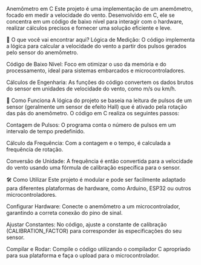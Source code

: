 Anemômetro em C
Este projeto é uma implementação de um anemômetro, focado em medir a velocidade do vento. Desenvolvido em C, ele se concentra em um código de baixo nível para interagir com o hardware, realizar cálculos precisos e fornecer uma solução eficiente e leve.

🚀 O que você vai encontrar aqui?
Lógica de Medição: O código implementa a lógica para calcular a velocidade do vento a partir dos pulsos gerados pelo sensor do anemômetro.

Código de Baixo Nível: Foco em otimizar o uso da memória e do processamento, ideal para sistemas embarcados e microcontroladores.

Cálculos de Engenharia: As funções do código convertem os dados brutos do sensor em unidades de velocidade do vento, como m/s ou km/h.

🧠 Como Funciona
A lógica do projeto se baseia na leitura de pulsos de um sensor (geralmente um sensor de efeito Hall) que é ativado pela rotação das pás do anemômetro. O código em C realiza os seguintes passos:

Contagem de Pulsos: O programa conta o número de pulsos em um intervalo de tempo predefinido.

Cálculo da Frequência: Com a contagem e o tempo, é calculada a frequência de rotação.

Conversão de Unidade: A frequência é então convertida para a velocidade do vento usando uma fórmula de calibração específica para o sensor.

🛠️ Como Utilizar
Este projeto é modular e pode ser facilmente adaptado para diferentes plataformas de hardware, como Arduino, ESP32 ou outros microcontroladores.

Configurar Hardware: Conecte o anemômetro a um microcontrolador, garantindo a correta conexão do pino de sinal.

Ajustar Constantes: No código, ajuste a constante de calibração (CALIBRATION_FACTOR) para corresponder às especificações do seu sensor.

Compilar e Rodar: Compile o código utilizando o compilador C apropriado para sua plataforma e faça o upload para o microcontrolador.
